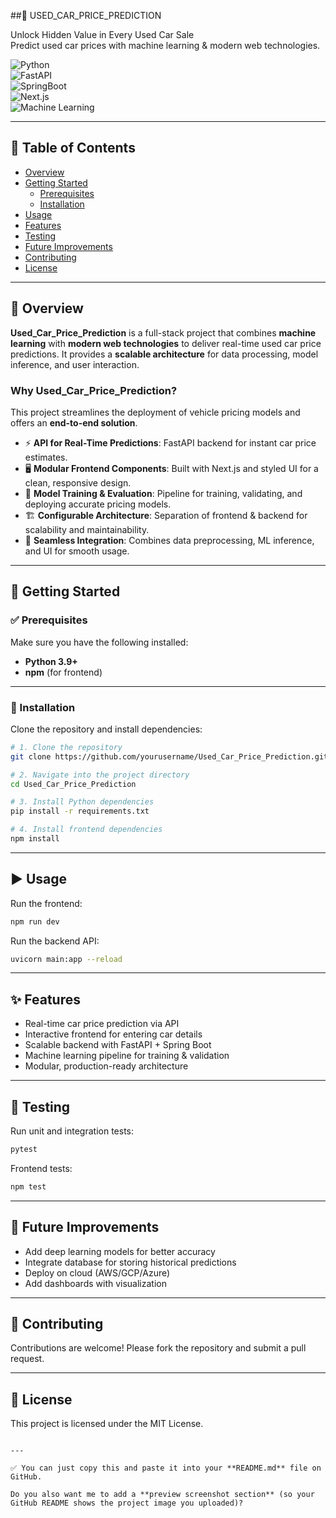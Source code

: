 
##🚗 USED_CAR_PRICE_PREDICTION

Unlock Hidden Value in Every Used Car Sale  
Predict used car prices with machine learning & modern web technologies.  

![Python](https://img.shields.io/badge/Python-3.9+-blue.svg)  
![FastAPI](https://img.shields.io/badge/FastAPI-Backend-green.svg)  
![SpringBoot](https://img.shields.io/badge/SpringBoot-Backend-lightgreen.svg)  
![Next.js](https://img.shields.io/badge/Next.js-Frontend-black.svg)  
![Machine Learning](https://img.shields.io/badge/ML-Scikit--Learn-orange.svg)  

---

## 📑 Table of Contents
- [Overview](#overview)  
- [Getting Started](#getting-started)  
  - [Prerequisites](#prerequisites)  
  - [Installation](#installation)  
- [Usage](#usage)  
- [Features](#features)  
- [Testing](#testing)  
- [Future Improvements](#future-improvements)  
- [Contributing](#contributing)  
- [License](#license)  

---

## 🔎 Overview
**Used_Car_Price_Prediction** is a full-stack project that combines **machine learning** with **modern web technologies** to deliver real-time used car price predictions. It provides a **scalable architecture** for data processing, model inference, and user interaction.  

### Why Used_Car_Price_Prediction?
This project streamlines the deployment of vehicle pricing models and offers an **end-to-end solution**.  

- ⚡ **API for Real-Time Predictions**: FastAPI backend for instant car price estimates.  
- 🖥 **Modular Frontend Components**: Built with Next.js and styled UI for a clean, responsive design.  
- 🤖 **Model Training & Evaluation**: Pipeline for training, validating, and deploying accurate pricing models.  
- 🏗 **Configurable Architecture**: Separation of frontend & backend for scalability and maintainability.  
- 🔗 **Seamless Integration**: Combines data preprocessing, ML inference, and UI for smooth usage.  

---

## 🚀 Getting Started

### ✅ Prerequisites
Make sure you have the following installed:
- **Python 3.9+**  
- **npm** (for frontend)  

---

### 🔧 Installation

Clone the repository and install dependencies:

```bash
# 1. Clone the repository
git clone https://github.com/yourusername/Used_Car_Price_Prediction.git

# 2. Navigate into the project directory
cd Used_Car_Price_Prediction

# 3. Install Python dependencies
pip install -r requirements.txt

# 4. Install frontend dependencies
npm install
````

---

## ▶️ Usage

Run the frontend:

```bash
npm run dev
```

Run the backend API:

```bash
uvicorn main:app --reload
```

---

## ✨ Features

* Real-time car price prediction via API
* Interactive frontend for entering car details
* Scalable backend with FastAPI + Spring Boot
* Machine learning pipeline for training & validation
* Modular, production-ready architecture

---

## 🧪 Testing

Run unit and integration tests:

```bash
pytest
```

Frontend tests:

```bash
npm test
```

---

## 📌 Future Improvements

* Add deep learning models for better accuracy
* Integrate database for storing historical predictions
* Deploy on cloud (AWS/GCP/Azure)
* Add dashboards with visualization

---

## 🤝 Contributing

Contributions are welcome! Please fork the repository and submit a pull request.

---

## 📄 License

This project is licensed under the MIT License.

```

---

✅ You can just copy this and paste it into your **README.md** file on GitHub.  

Do you also want me to add a **preview screenshot section** (so your GitHub README shows the project image you uploaded)?
```
